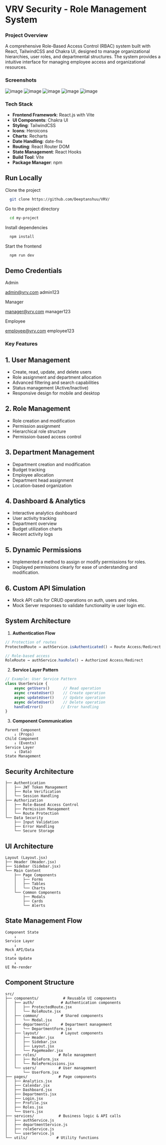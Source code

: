 # VRV Security - Role Management System

### Project Overview

A comprehensive Role-Based Access Control (RBAC) system built with React, TailwindCSS and Chakra UI, designed to manage organizational hierarchies, user roles, and departmental structures. The system provides a intuitive interface for managing employee access and organizational resources.


### Screenshots
![image](https://github.com/user-attachments/assets/717cd7d2-9aac-4d50-be83-1ecdd2b72948)
![image](https://github.com/user-attachments/assets/ac87dfb6-8ed3-4fbe-adbf-62ab87474fc4)
![image](https://github.com/user-attachments/assets/0d88432b-6436-4c94-93bc-6c1e3f58ac89)
![image](https://github.com/user-attachments/assets/b5ef9443-ee19-4f6b-9f12-666adc477033)
![image](https://github.com/user-attachments/assets/439aaa82-7c66-434a-bdd7-8c0b1a5818c4)


### Tech Stack
- **Frontend Framework**: React.js with Vite
- **UI Components**: Chakra UI
- **Styling**: TailwindCSS
- **Icons**: Heroicons
- **Charts**: Recharts
- **Date Handling**: date-fns
- **Routing**: React Router DOM
- **State Management**: React Hooks
- **Build Tool**: Vite
- **Package Manager**: npm


## Run Locally

Clone the project

```bash
  git clone https://github.com/Deeptanshuu/VRV/
```

Go to the project directory

```bash
  cd my-project
```

Install dependencies

```bash
  npm install
```

Start the frontend

```bash
  npm run dev
```
## Demo Credentials
Admin

admin@vrv.com 
admin123

Manager

manager@vrv.com 
manager123

Employee

employee@vrv.com 
employee123

### Key Features

## 1. User Management
- Create, read, update, and delete users
- Role assignment and department allocation
- Advanced filtering and search capabilities
- Status management (Active/Inactive)
- Responsive design for mobile and desktop

## 2. Role Management
- Role creation and modification
- Permission assignment
- Hierarchical role structure
- Permission-based access control

## 3. Department Management
- Department creation and modification
- Budget tracking
- Employee allocation
- Department head assignment
- Location-based organization

## 4. Dashboard & Analytics
- Interactive analytics dashboard
- User activity tracking
- Department overview
- Budget utilization charts
- Recent activity logs


## 5. Dynamic Permissions
- Implemented a method to assign or modify permissions for roles.
- Displayed permissions clearly for ease of understanding and modification.

## 6. Custom API Simulation
- Mock API calls for CRUD operations on auth, users and roles.
- Mock Server responses to validate functionality ie user login etc.



## System Architecture


1. **Authentication Flow**
```javascript
// Protection of routes
ProtectedRoute → authService.isAuthenticated() → Route Access/Redirect

// Role-based access
RoleRoute → authService.hasRole() → Authorized Access/Redirect
```

2. **Service Layer Pattern**
```javascript
// Example: User Service Pattern
class UserService {
    async getUsers()      // Read operation
    async createUser()    // Create operation
    async updateUser()    // Update operation
    async deleteUser()    // Delete operation
    handleError()        // Error handling
}
```

3. **Component Communication**
```
Parent Component
    ↓ (Props)
Child Component
    ↓ (Events)
Service Layer
    ↓ (Data)
State Management
```

## Security Architecture

```
├── Authentication
│   ├── JWT Token Management
│   ├── Role Verification
│   └── Session Handling
├── Authorization
│   ├── Role-Based Access Control
│   ├── Permission Management
│   └── Route Protection
└── Data Security
    ├── Input Validation
    ├── Error Handling
    └── Secure Storage
```

## UI Architecture

```
Layout (Layout.jsx)
├── Header (Header.jsx)
├── Sidebar (Sidebar.jsx)
└── Main Content
    ├── Page Components
    │   ├── Forms
    │   ├── Tables
    │   └── Charts
    └── Common Components
        ├── Modals
        ├── Cards
        └── Alerts
```

## State Management Flow

```
Component State
    ↓
Service Layer
    ↓
Mock API/Data
    ↓
State Update
    ↓
UI Re-render
```

## Component Structure 

```
src/
├── components/           # Reusable UI components
│   ├── auth/            # Authentication components
│   │   ├── ProtectedRoute.jsx
│   │   └── RoleRoute.jsx
│   ├── common/          # Shared components
│   │   └── Modal.jsx
│   ├── departments/     # Department management
│   │   └── DepartmentForm.jsx
│   ├── layout/          # Layout components
│   │   ├── Header.jsx
│   │   ├── Sidebar.jsx
│   │   ├── Layout.jsx
│   │   └── PageHeader.jsx
│   ├── roles/          # Role management
│   │   ├── RoleForm.jsx
│   │   └── RolePermissions.jsx
│   └── users/          # User management
│       └── UserForm.jsx
├── pages/              # Page components
│   ├── Analytics.jsx
│   ├── Calendar.jsx
│   ├── Dashboard.jsx
│   ├── Departments.jsx
│   ├── Login.jsx
│   ├── Profile.jsx
│   ├── Roles.jsx
│   └── Users.jsx
├── services/           # Business logic & API calls
│   ├── authService.js
│   ├── departmentService.js
│   ├── roleService.js
│   └── userService.js
└── utils/             # Utility functions
```
